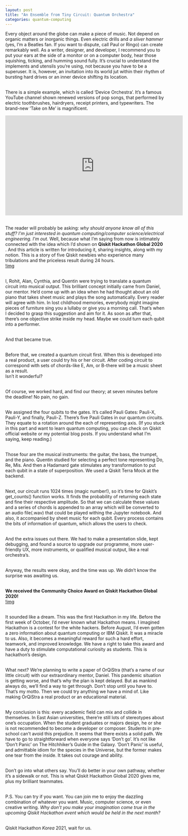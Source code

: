 ```yaml
---
layout: post
title: "An Ensemble from Tiny Circuit: Quantum Orchestra"
categories: quantum-computing
---
```


Every object around the globe can make a piece of music. Not depend on organic matters or inorganic things. Even electric drills and *a sliver hammer* (yes, I’m a Beatles fan. If you want to dispute, call Paul or Ringo) can create remarkably well. As a writer, designer, and developer, I recommend you to put your ears at the side of a monitor or on a computer body, hear those squishing, ticking, and humming sound fully. It’s crucial to understand the implements and utensils you’re using, not because you have to be a superuser. It is, however, an invitation into its world jut within their rhythm of bursting hard drives or an inner device shifting its location.<br /><br />

There is a simple example, which is called ‘Device Orchestra’. It’s a famous YouTube channel shown renewed versions of pop songs, that performed by electric toothbrushes, hairdryers, receipt printers, and typewriters. The brand-new ‘Take on Me’ is magnificent.<br />
<iframe width="560" height="315" src="https://www.youtube.com/embed/NATZy-ZqD7A" frameborder="0" allow="accelerometer; autoplay; clipboard-write; encrypted-media; gyroscope; picture-in-picture" allowfullscreen></iframe>
<br /><br />

The reader will probably be asking: *why should anyone know all of this stuff? I’m just interested in quantum computing/computer science/electrical engineering. I’m out.* Well, because what I’m saying from now is intimately connected with the idea which I’d shown on __Qiskit Hackathon Global 2020__ . And this article is written for introducing it, sharing insights, along with my notion. This is a story of five Qiskit newbies who experience many tribulations and the priceless result during 24 hours. <br />
[!img](https://miro.medium.com/max/1400/0*m7TjpZ9cG9kVLvVI "A Poster of Qiskit Hackathon Global 2020") <br /><br />

I, Rohit, Alan, Cynthia, and Quentin were trying to translate a quantum circuit into musical output. This brilliant concept initially came from Daniel, our mentor. He’d come up with an idea when he had thought about an old piano that takes sheet music and plays the song automatically. Every reader will agree with him. In lost childhood memories, everybody might imagine pieces of furniture sing you a lullaby or give you a morning call. That’s when I decided to grasp this suggestion and aim for it. As soon as after that, there’s one objective strike inside my head. Maybe we could turn each qubit into a performer. <br /><br />

And that became true. <br /><br />

Before that, we created a quantum circuit first. When this is developed into a real product, a user could try his or her circuit. After coding circuit to correspond with sets of chords-like E, Am, or B-there will be a music sheet as a result. <br />
Isn’t it wonderful? <br /><br />

Of course, we worked hard, and find our theory; at seven minutes before the deadline! No pain, no gain. <br /><br />

We assigned the four qubits to the gates. It’s called Pauli Gates: Pauli-X, Pauli-Y, and finally, Pauli-Z. There’s five Pauli Gates in our quantum circuits. They equate to a rotation around the each of representing axis. (If you stuck in this part and want to learn quantum computing, you can check on Qiskit official website or my potential blog posts. If you understand what I’m saying, keep reading.) <br /><br />

Those four are the musical instruments: the guitar, the bass, the trumpet, and the piano. Quentin studied for selecting a perfect tone representing Do, Re, Mis. And then a Hadamard gate stimulates any transformation to put each qubit in a state of superposition. We used a Qiskit Terra Mock at the backend. <br /><br />

Next, our circuit runs 1024 times (magic number!), so it’s time for Qiskit’s get_counts() function works. It finds the probability of returning each state and fine their respective amplitude. So that we can calculate these values and a series of chords is appended to an array which will be converted to an audio file(.wav) that could be played withing the Jupyter notebook. And also, it accompanied by sheet music for each qubit. Every process contains the bits of information of quantum, which allows the users to check. <br /><br />

And the extra issues out there. We had to make a presentation slide, kept debugging, and found a source to upgrade our programme, more user-friendly UX, more instruments, or qualified musical output, like a real orchestra’s. <br /><br />

Anyway, the results were okay, and the time was up. We didn’t know the surprise was awaiting us. <br /><br />

__We received the Community Choice Award on Qiskit Hackathon Global 2020!__ <br />
[!img](https://media-exp1.licdn.com/dms/image/C5622AQH3KmJwOWM66A/feedshare-shrink_800-alternative/0/1610868211974?e=1614211200&v=beta&t=-mo_TLFv9peTb-9Wc5FHQ5qURdxnM5nBAstuVZBiYfA "The Arcyrilc Plaque for ME!") <br /><br />

It sounded like a dream. This was the first Hackathon in my life. Before the first week of October, I’d never known what Hackathon means. I imagined Hackathon is a contest for the white hackers. Before August, I’d even gotten a zero information about quantum computing or IBM Qiskit.
It was a miracle to us. Also, it becomes a meaningful reward for such a hard effort, teamwork, and improved knowledge. We have a right to take this award and have a duty to stimulate computational curiosity as students. This is hackathon’s design. <br /><br />

What next? We’re planning to write a paper of OrQiStra (that’s a name of our little circuit) with our extraordinary mentor, Daniel. This pandemic situation is getting worse, and that’s why the plan is kept delayed. But as mankind always do, we’ll find a way to get through. Don’t stop until you have to. That’s my motto. Then we could try anything we have a mind of. Like making OrQiStra a real product or an educational material. <br /><br />

My conclusion is this: every academic field can mix and collide in themselves. In East Asian universities, there’re still lots of stereotypes about one’s occupation. When the student graduates or majors design, he or she is not recommended to become a developer or composer. Students in pre-school can’t avoid this prejudice. It seems that there exists a solid path. We have to go to straightforward when everyone says ‘Don’t go’. It’s not like ‘Don’t Panic’ on The Hitchhiker’s Guide in the Galaxy. ‘Don’t Panic’ is useful, and admittable idiom for the species in the Universe, but the former makes one tear from the inside. It takes out courage and ability. <br /><br />

Don’t go into what others say. You’ll do better in your own pathway, whether it’s a sidewalk or not. This is what Qiskit Hackathon Global 2020 gives me, plus my brilliant teammates. <br /><br />

P.S. You can try if you want. You can join me to enjoy the dazzling combination of whatever you want. Music, computer science, or even creative writing. *Why don’t you make your imagination come true in the upcoming Qiskit Hackathon event which would be held in the next month?* <br /><br />

Qiskit Hackathon *Korea* 2021, wait for us.
